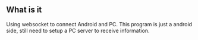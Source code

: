 <h2>What is it</h2>
Using websocket to connect Android and PC. This program is just a android side, still need to setup a PC server to receive information.
